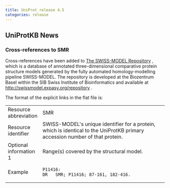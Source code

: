 ```yaml
---
title: UniProt release 4.5
categories: release
---
```


## UniProtKB News

### Cross-references to SMR

Cross-references have been added to [The SWISS-MODEL Repository](http://swissmodel.expasy.org/repository/) , which is a database of annotated three-dimensional comparative protein structure models generated by the fully automated homology-modelling pipeline SWISS-MODEL. The repository is developed at the Biozentrum Basel within the SIB Swiss Institute of Bioinformatics and available at <http://swissmodel.expasy.org/repository> .

The format of the explicit links in the flat file is:

<table><colgroup><col style="width: 21%" /><col style="width: 78%" /></colgroup><tbody><tr class="odd"><td>Resource abbreviation</td><td>SMR</td></tr><tr class="even"><td>Resource identifier</td><td>SWISS-MODEL's unique identifier for a protein, which is identical to the UniProtKB primary accession number of that protein.</td></tr><tr class="odd"><td>Optional information 1</td><td>Range(s) covered by the structural model.</td></tr><tr class="even"><td>Example</td><td><pre><code>P11416:
DR   SMR; P11416; 87-161, 182-416.</code></pre></td></tr></tbody></table>
